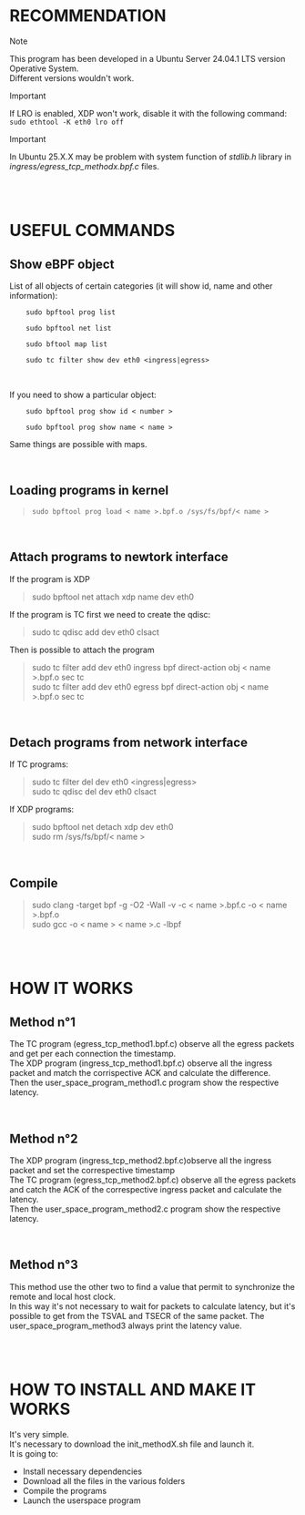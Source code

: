 # RECOMMENDATION
> [!NOTE]
> This program has been developed in a Ubuntu Server 24.04.1 LTS version Operative System. <br/> Different versions wouldn't work.

> [!IMPORTANT]
> If LRO is enabled, XDP won't work, disable it with the following command: <br/>
> ```sudo ethtool -K eth0 lro off```

> [!IMPORTANT]
> In Ubuntu 25.X.X may be problem with system function of *stdlib.h* library in *ingress/egress_tcp_methodx.bpf.c* files.

<br/>
<br/>


# USEFUL COMMANDS

## Show eBPF object
List of all objects of certain categories (it will show id, name and other information): <br/>
  ```
      sudo bpftool prog list
  ```
  ```
      sudo bpftool net list
  ```
  ```
      sudo bftool map list
  ```
  ```
      sudo tc filter show dev eth0 <ingress|egress>
  ```

<br/>

If you need to show a particular object:
```
    sudo bpftool prog show id < number >
```
```
    sudo bpftool prog show name < name >
```

Same things are possible with maps.
  
<br/>

## Loading programs in kernel

> ```
> sudo bpftool prog load < name >.bpf.o /sys/fs/bpf/< name >
> ```

<br/>

## Attach programs to newtork interface
If the program is XDP
> sudo bpftool net attach xdp name <name> dev eth0

If the program is TC first we need to create the qdisc:
> sudo tc qdisc add dev eth0 clsact <br/>

Then is possible to attach the program

> sudo tc filter add dev eth0 ingress bpf direct-action obj < name >.bpf.o sec tc <br/>
> sudo tc filter add dev eth0 egress bpf direct-action obj < name >.bpf.o sec tc <br/>

<br/>

## Detach programs from network interface

If TC programs:
> sudo tc filter del dev eth0 <ingress|egress> <br/>
> sudo tc qdisc del dev eth0 clsact <br/>
  
If XDP programs:
> sudo bpftool net detach xdp dev eth0 <br/>
> sudo rm /sys/fs/bpf/< name >

<br/>

## Compile
> sudo clang -target bpf -g -O2 -Wall -v -c < name >.bpf.c -o < name >.bpf.o <br/>
> sudo gcc -o < name > < name >.c -lbpf

<br/>
<br/>

# HOW IT WORKS
## Method n°1
The TC program (egress_tcp_method1.bpf.c) observe all the egress packets and get per each connection the timestamp. <br/>
The XDP program (ingress_tcp_method1.bpf.c) observe all the ingress packet and match the corrispective ACK and calculate the difference. <br/>
Then the user_space_program_method1.c program show the respective latency.

<br/>

## Method n°2
The XDP program (ingress_tcp_method2.bpf.c)observe all the ingress packet and set the correspective timestamp <br/>
The TC program (egress_tcp_method2.bpf.c) observe all the egress packets and catch the ACK of the correspective ingress packet and calculate the latency. <br/>
Then the user_space_program_method2.c program show the respective latency.

<br/>

## Method n°3
This method use the other two to find a value that permit to synchronize the remote and local host clock.<br/>
In this way it's not necessary to wait for packets to calculate latency, but it's possible to get from the TSVAL and TSECR of the same packet.
The user_space_program_method3 always print the latency value.

<br/>
<br/>

# HOW TO INSTALL AND MAKE IT WORKS
It's very simple. <br/>
It's necessary to download the init_methodX.sh file and launch it. <br/>
It is going to:
  -  Install necessary dependencies
  -  Download all the files in the various folders
  -  Compile the programs
  -  Launch the userspace program


